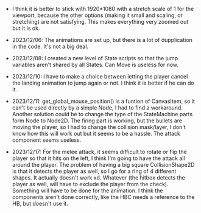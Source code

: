 - I think it is better to stick with 1920*1080 with a stretch scale of 1 for the viewport,
	because the other options (making it small and scaling, or stretching) are not satisfying.
	This makes everything very zoomed out but it is ok.

- 2023/12/06: The animations are set up, but there is a lot of dupplication in the code. It's not a big deal.

- 2023/12/08: I created a new level of State scripts so that the jump variables aren't shared by all States.
	Can Move is useless for now.

- 2023/12/10: I have to make a choice between letting the player cancel the landing animation to jump again or not.
	I think it is better if he can do it.

- 2023/12/11: get_global_mouse_position() is a funtion of CanvasItem, so it can't be used directly by a simple Node,
	I had to find a workaround. Another solution could be to change the type of the StateMachine parts
	form Node to Node2D.
	The firing part is working, but the bullets are moving the player, so I had to change the collision mask/layer,
	I don't know how this will work out but it seems to be a hassle.
	The attack component seems useless.

- 2023/12/17: For the melee attack, it seems difficult to rotate or flip the player so that it hits on the left,
	I think I'm going to have the attack all around the player. The problem of having a big square CollisionShape2D
	is that it detects the player as well, so I go for a ring of 4 different shapes. It actually doesn't work xd.
	Whatever (the hitbox detects the player as well, will have to exclude the player from the check).
	Something will have to be done for the animation.
	I think the components aren't done correctly, like the HBC needs a reference to the HB, but doesn't use it.
